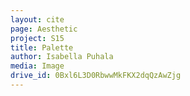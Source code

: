 ```yaml
---
layout: cite
page: Aesthetic
project: S15
title: Palette
author: Isabella Puhala
media: Image
drive_id: 0Bxl6L3D0RbwwMkFKX2dqQzAwZjg
---
```

